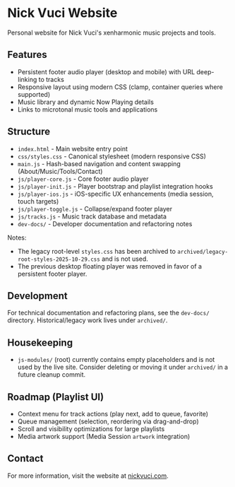# Nick Vuci Website

Personal website for Nick Vuci's xenharmonic music projects and tools.

## Features

- Persistent footer audio player (desktop and mobile) with URL deep-linking to tracks
- Responsive layout using modern CSS (clamp, container queries where supported)
- Music library and dynamic Now Playing details
- Links to microtonal music tools and applications

## Structure

- `index.html` - Main website entry point
- `css/styles.css` - Canonical stylesheet (modern responsive CSS)
- `main.js` - Hash-based navigation and content swapping (About/Music/Tools/Contact)
- `js/player-core.js` - Core footer audio player
- `js/player-init.js` - Player bootstrap and playlist integration hooks
- `js/player-ios.js` - iOS-specific UX enhancements (media session, touch targets)
- `js/player-toggle.js` - Collapse/expand footer player
- `js/tracks.js` - Music track database and metadata
- `dev-docs/` - Developer documentation and refactoring notes

Notes:
- The legacy root-level `styles.css` has been archived to `archived/legacy-root-styles-2025-10-29.css` and is not used.
- The previous desktop floating player was removed in favor of a persistent footer player.

## Development

For technical documentation and refactoring plans, see the `dev-docs/` directory. Historical/legacy work lives under `archived/`.

## Housekeeping

- `js-modules/` (root) currently contains empty placeholders and is not used by the live site. Consider deleting or moving it under `archived/` in a future cleanup commit.

## Roadmap (Playlist UI)

- Context menu for track actions (play next, add to queue, favorite)
- Queue management (selection, reordering via drag-and-drop)
- Scroll and visibility optimizations for large playlists
- Media artwork support (Media Session `artwork` integration)

## Contact

For more information, visit the website at [nickvuci.com](https://nickvuci.com).
